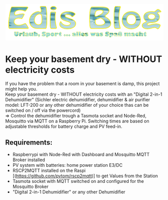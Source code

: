 <p align="center">
  <img src="EdisBlog-Logo.png" alt="Logo edi.teppert.com Blog" width="600"/>
</p>  

# Keep your basement dry - WITHOUT electricity costs
If you have the problem that a room in your basement is damp, this project might help you.  
Keep your basement dry - WITHOUT electricity costs with an "Digital 2-in-1 Dehumidifier" (Sichler electric dehumidifier, dehumidifier & air purifier model: LFT-200 or any other dehumidifier of your choice thas can be switched on / off via the powercord)  
=> Control the dehumidifier trough a Tasmota socket and Node-Red, Mosquitto via MQTT on a Raspberry Pi. Switching times are based on adjustable thresholds for battery charge and PV feed-in.

## Requirements:  
- Raspberrypi with Node-Red with Dashboard and Mosquitto MQTT Broker installed
- PV system with batteries: home power station E3/DC  
- RSCP2MQTT installed on the Raspi [(https://github.com/pvtom/rscp2mqtt)] to get Values from the Station  
- Tasmota socket with MQTT switched on and configured for the Mosquitto Broker  
- "Digital 2-in-1 Dehumidifier" or any other Dehumidifier
